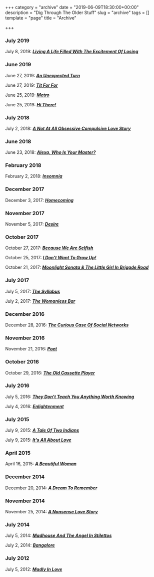 +++
category = "archive"
date = "2019-06-09T18:30:00+00:00"
description = "Dig Through The Older Stuff"
slug = "archive"
tags = []
template = "page"
title = "Archive"

+++
### July 2019

July 8, 2019: [**_Living A Life Filled With The Excitement Of Losing_**](https://prritam.com/2019/07/08/living-a-life-filled-with-the-excitement-of-losing/)

### June 2019

June 27, 2019: [**_An Unexpected Turn_**](https://prritam.com/2019/06/27/an-unexpected-turn/)

June 27, 2019: [**_Tit For For_**](https://prritam.com/2019/06/27/tit-for-tat/)

June 25, 2019: [**_Metro_**](https://prritam.com/2019/06/25/metro/)

June 25, 2019: [**_Hi There!_**](https://prritam.com/2019/06/25/hi-there/)

### July 2018

July 2, 2018: [**_A Not At All Obsessive Compulsive Love Story_**](https://prritam.com/2018/07/02/a-not-at-all-obsessive-compulsive-love-story/)

### June 2018

June 23, 2018: [**_Alexa, Who Is Your Master?_**](https://prritam.com/2018/06/23/alexa-who-is-your-master/)

### February 2018

February 2, 2018: [**_Insomnia_**](https://prritam.com/2018/02/02/insomnia/)

### December 2017

December 3, 2017: [**_Homecoming_**](https://prritam.com/2017/12/03/homecoming/)

### November 2017

November 5, 2017: [**_Desire_**](https://prritam.com/2017/11/05/desire/)

### October 2017

October 27, 2017: [**_Because We Are Selfish_**](https://prritam.com/2017/10/27/because-we-are-selfish/)

October 25, 2017: [**_I Don't Want To Grow Up!_**](https://prritam.com/2017/10/25/i-don-t-want-to-grow-up/)

October 21, 2017: [**_Moonlight Sonata & The Little Girl In Brigade Road_**](https://prritam.com/2017/10/21/moonlight-sonata-the-little-girl-in-brigade-road/)

### July 2017

July 5, 2017: [**_The Syllabus_**](https://prritam.com/2017/07/05/the-syllabus/)

July 2, 2017: [**_The Womanless Bar_**](https://prritam.com/2017/07/02/the-womanless-bar/)

### December 2016

December 28, 2016: [**_The Curious Case Of Social Networks_**](https://prritam.com/2016/12/28/the-curious-case-of-social-networks/)

### November 2016

November 21, 2016: [**_Poet_**](https://prritam.com/2016/11/21/poet/)

### October 2016

October 29, 2016: [**_The Old Cassette Player_**](https://prritam.com/2016/10/29/the-old-cassette-player/)

### July 2016

July 5, 2016: [**_They Don't Teach You Anything Worth Knowing_**](https://prritam.com/2016/07/05/they-don-t-teach-you-anything-worth-knowing/)

July 4, 2016: [**_Enlightenment_**](https://prritam.com/2016/07/04/enlightenment/)

### July 2015

July 9, 2015: [**_A Tale Of Two Indians_**](https://prritam.com/2015/07/09/a-tale-of-two-indians/)

July 9, 2015: [**_It's All About Love_**](https://prritam.com/2015/07/09/it-s-all-about-feeling-good/)

### April 2015

April 16, 2015: [**_A Beautiful Woman_**](https://prritam.com/2015/04/16/a-beautiful-woman/)

### December 2014

December 20, 2014: [**_A Dream To Remember_**](https://prritam.com/2014/12/20/a-dream-to-remember/)

### November 2014

November 25, 2014: [**_A Nonsense Love Story_**](https://prritam.com/2014/11/25/a-nonsense-love-story/)

### July 2014

July 5, 2014: [**_Madhouse And The Angel In Stilettos_**](https://prritam.com/2014/07/05/madhouse-and-the-angel-in-stilettos/)

July 2, 2014: [**_Bangalore_**](https://prritam.com/2014/07/02/bangalore/)

### July 2012

July 5, 2012: [**_Madly In Love_**](https://prritam.com/2012/07/05/madly-in-love/)